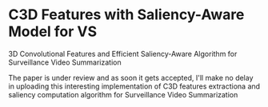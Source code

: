 # C3D Features with Saliency-Aware Model for VS
3D Convolutional Features and Efficient Saliency-Aware Algorithm for Surveillance Video Summarization

The paper is under review and as soon it gets accepted, I'll make no delay in uploading this interesting implementation of C3D features extractiona and saliency computation algorithm for Surveillance Video Summarization
